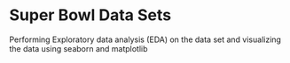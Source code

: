 # Super Bowl Data Sets

Performing Exploratory data analysis (EDA) on the data set and visualizing the data using seaborn and matplotlib

